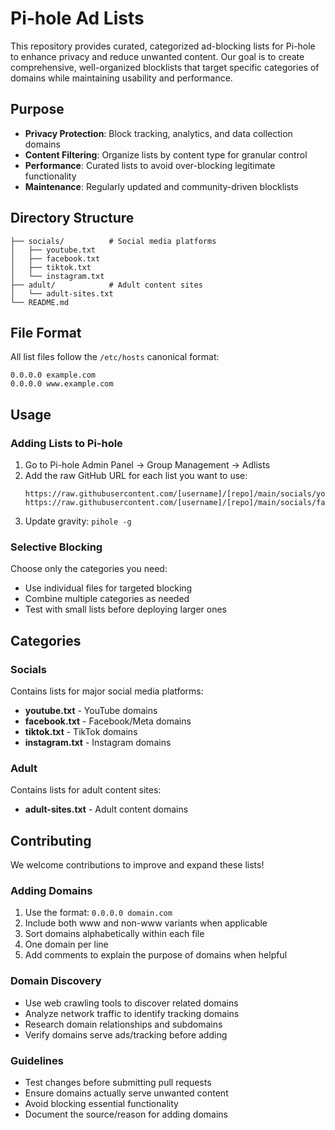 # Pi-hole Ad Lists

This repository provides curated, categorized ad-blocking lists for Pi-hole to enhance privacy and reduce unwanted content. Our goal is to create comprehensive, well-organized blocklists that target specific categories of domains while maintaining usability and performance.

## Purpose

- **Privacy Protection**: Block tracking, analytics, and data collection domains
- **Content Filtering**: Organize lists by content type for granular control
- **Performance**: Curated lists to avoid over-blocking legitimate functionality
- **Maintenance**: Regularly updated and community-driven blocklists

## Directory Structure

```
├── socials/          # Social media platforms
│   ├── youtube.txt
│   ├── facebook.txt
│   ├── tiktok.txt
│   └── instagram.txt
├── adult/            # Adult content sites
│   └── adult-sites.txt
└── README.md
```

## File Format

All list files follow the `/etc/hosts` canonical format:
```
0.0.0.0 example.com
0.0.0.0 www.example.com
```

## Usage

### Adding Lists to Pi-hole
1. Go to Pi-hole Admin Panel → Group Management → Adlists
2. Add the raw GitHub URL for each list you want to use:
   ```
   https://raw.githubusercontent.com/[username]/[repo]/main/socials/youtube.txt
   https://raw.githubusercontent.com/[username]/[repo]/main/socials/facebook.txt
   ```
3. Update gravity: `pihole -g`

### Selective Blocking
Choose only the categories you need:
- Use individual files for targeted blocking
- Combine multiple categories as needed
- Test with small lists before deploying larger ones

## Categories

### Socials
Contains lists for major social media platforms:
- **youtube.txt** - YouTube domains
- **facebook.txt** - Facebook/Meta domains  
- **tiktok.txt** - TikTok domains
- **instagram.txt** - Instagram domains

### Adult
Contains lists for adult content sites:
- **adult-sites.txt** - Adult content domains

## Contributing

We welcome contributions to improve and expand these lists!

### Adding Domains
1. Use the format: `0.0.0.0 domain.com`
2. Include both www and non-www variants when applicable
3. Sort domains alphabetically within each file
4. One domain per line
5. Add comments to explain the purpose of domains when helpful

### Domain Discovery
- Use web crawling tools to discover related domains
- Analyze network traffic to identify tracking domains
- Research domain relationships and subdomains
- Verify domains serve ads/tracking before adding

### Guidelines
- Test changes before submitting pull requests
- Ensure domains actually serve unwanted content
- Avoid blocking essential functionality
- Document the source/reason for adding domains
